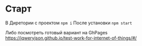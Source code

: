 # Старт

В Диретории с проектом `npm i`
После установки `npm start`

Либо посмотреть готовый вариант на GhPages https://jqweryjson.github.io/test-work-for-internet-of-things/#/

